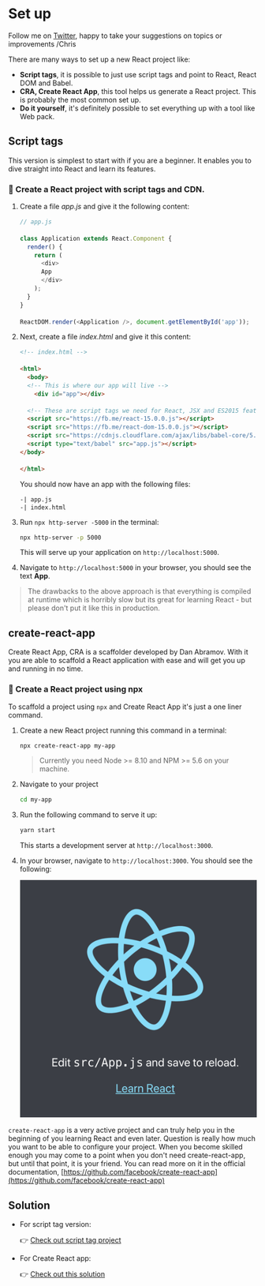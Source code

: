 # Set up

Follow me on [Twitter](https://twitter.com/chris_noring), happy to take your suggestions on topics or improvements /Chris

There are many ways to set up a new React project like:

- **Script tags**, it is possible to just use script tags and point to React, React DOM and Babel.
- **CRA, Create React App**, this tool helps us generate a React project. This is probably the most common set up.
- **Do it yourself**, it's definitely possible to set everything up with a tool like Web pack.

## Script tags

This version is simplest to start with if you are a beginner. It enables you to dive straight into React and learn its features.

### 📌 Create a React project with script tags and CDN.

1. Create a file _app.js_ and give it the following content:

    ```js
    // app.js
    
    class Application extends React.Component {
      render() {
        return (
          <div>
          App
          </div>
        );
      }
    }
    
    ReactDOM.render(<Application />, document.getElementById('app'));
    ```

1. Next, create a file _index.html_ and give it this content:

    ```html
    <!-- index.html -->
    
    <html>
      <body>
      <!-- This is where our app will live -->
        <div id="app"></div>
    
      <!-- These are script tags we need for React, JSX and ES2015 features -->
      <script src="https://fb.me/react-15.0.0.js"></script>
      <script src="https://fb.me/react-dom-15.0.0.js"></script>
      <script src="https://cdnjs.cloudflare.com/ajax/libs/babel-core/5.8.34/browser.min.js"></script>
      <script type="text/babel" src="app.js"></script>
    </body>
    
    </html>
    ```

    You should now have an app with the following files:

    ```output
    -| app.js
    -| index.html
    ```

1. Run `npx http-server -5000` in the terminal:

   ```bash
   npx http-server -p 5000
   ```

   This will serve up your application on `http://localhost:5000`.

1. Navigate to `http://localhost:5000` in your browser, you should see the text **App**.

> The drawbacks to the above approach is that everything is compiled at runtime which is horribly slow but its great for learning React - but please don't put it like this in production.

## create-react-app

Create React App, CRA is a scaffolder developed by Dan Abramov. With it you are able to scaffold a React application with ease and will get you up and running in no time.

### 📌 Create a React project using npx

To scaffold a project using `npx` and Create React App it's just a one liner command.

1. Create a new React project running this command in a terminal:

    ```bash
    npx create-react-app my-app
    ```

   > Currently you need Node >= 8.10 and NPM >= 5.6 on your machine.

1. Navigate to your project

   ```bash
   cd my-app
   ```

1. Run the following command to serve it up:

   ```bash
   yarn start
   ```

   This starts a development server at `http://localhost:3000`.

1. In your browser, navigate to `http://localhost:3000`. You should see the following:

   ![React app](./cra.png)  

`create-react-app` is a very active project and can truly help you in the beginning of you learning React and even later. Question is really how much you want to be able to configure your project. When you become skilled enough you may come to a point when you don't need create-react-app, but until that point, it is your friend. You can read more on it in the official documentation, [https://github.com/facebook/create-react-app](https://github.com/facebook/create-react-app)

## Solution

- For script tag version:

   👉 [Check out script tag project](./solutions/script)

- For Create React app:

   👉 [Check out this solution](./solutions/my-app)
